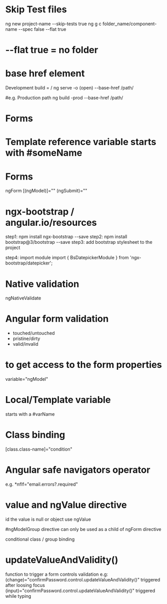 # Skip Test files
ng new project-name --skip-tests true
ng g c folder_name/component-name --spec false --flat true
# --flat true = no folder 

# base href element 
Development build = /
ng serve -o (open) --base-href /path/

#e.g. Production path
ng build -prod --base-href /path/

# Forms
<!-- Template Driven forms  -->
<!-- Model Driven forms (reactive forms)  -->


# Template reference variable starts with #someName

# Forms
ngForm 
[(ngModel)]=""
(ngSubmit)=""

# ngx-bootstrap / angular.io/resources
step1: npm install ngx-bootstrap --save
step2: npm install bootstrap@3/bootstrap --save
step3: add bootstrap stylesheet to the project

step4: import module
import { BsDatepickerModule } from 'ngx-bootstrap/datepicker';

# Native validation
ngNativeValidate

# Angular form validation 
- touched/untouched 
- pristine/dirty
- valid/invalid 

# to get access to the form properties 
variable="ngModel" 

# Local/Template variable
starts with a #varName

# Class binding
[class.class-name]="condition"

# Angular safe navigators operator 
e.g. *nfIf="email.errors?.required"

# value and ngValue directive 
id the value is null or object use ngValue 

#ngModelGroup directive
can only be used as a child of ngForm directive

conditional class / group binding

# updateValueAndValidity() 
function to trigger a form controls validation
e.g:  (change)="confirmPassword.control.updateValueAndValidity()" triggered after loosing focus
      (input)="confirmPassword.control.updateValueAndValidity()" triggered while typing
